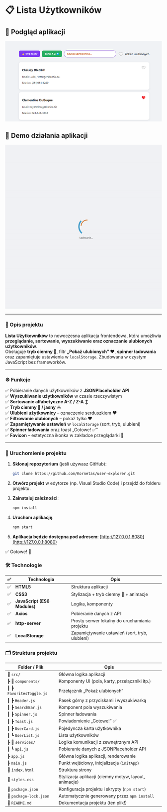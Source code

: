 # 📋 Lista Użytkowników

## 📸 Podgląd aplikacji

![Podgląd aplikacji](screenshot.png)

## 🎥 Demo działania aplikacji

![Podgląd działania](demo.gif)

---

### 📌 Opis projektu

**Lista Użytkowników** to nowoczesna aplikacja frontendowa, która umożliwia **przeglądanie, sortowanie, wyszukiwanie oraz oznaczanie ulubionych użytkowników**.  
Obsługuje **tryb ciemny 🌙**, filtr **„Pokaż ulubionych” ❤️**, **spinner ładowania** oraz zapamiętuje ustawienia w `localStorage`. Zbudowana w czystym JavaScript bez frameworków.

---

### ⚙️ Funkcje

✅ Pobieranie danych użytkowników z **JSONPlaceholder API**  
✅ **Wyszukiwanie użytkowników** w czasie rzeczywistym  
✅ **Sortowanie alfabetyczne A-Z / Z-A ↕️**  
✅ **Tryb ciemny 🌙 / jasny ☀️**  
✅ **Ulubieni użytkownicy** – oznaczenie serduszkiem ❤️  
✅ **Filtrowanie ulubionych** – pokaż tylko ❤️  
✅ **Zapamiętywanie ustawień** w `localStorage` (sort, tryb, ulubieni)  
✅ **Spinner ładowania** oraz toast „Gotowe! ✅”  
✅ **Favicon** – estetyczna ikonka w zakładce przeglądarki 👤

---

### 🚀 Uruchomienie projektu

1. **Sklonuj repozytorium** (jeśli używasz GitHub):

   ```bash
   git clone https://github.com/Kornetas/user-explorer.git
   ```

2. **Otwórz projekt** w edytorze (np. Visual Studio Code) i przejdź do folderu projektu.

3. **Zainstaluj zależności**:

   ```bash
   npm install
   ```

4. **Uruchom aplikację**:

   ```bash
   npm start
   ```

5. **Aplikacja będzie dostępna pod adresem**: [http://127.0.0.1:8080](http://127.0.0.1:8080)

✅ Gotowe! 🎉


### 🛠️ Technologie


| ✅ | Technologia                 | Opis                                                             |
|----|-----------------------------|------------------------------------------------------------------|
| ✅ | **HTML5**                   | Struktura aplikacji                                              |
| ✅ | **CSS3**                    | Stylizacja + tryb ciemny 🌙 + animacje                           |
| ✅ | **JavaScript (ES6 Modules)**| Logika, komponenty                                               |
| ✅ | **Axios**                   | Pobieranie danych z API                                          |
| ✅ | **http-server**             | Prosty serwer lokalny do uruchamiania projektu                   |
| ✅ | **LocalStorage**            | Zapamiętywanie ustawień (sort, tryb, ulubieni)                   |


### 🗂️ Struktura projektu


| Folder / Plik             | Opis                                                                 |
|---------------------------|----------------------------------------------------------------------|
| 📁 `src/`                 | Główna logika aplikacji                                              |
| ┣ 📁 `components/`        | Komponenty UI (pola, karty, przełączniki itp.)                       |
| ┃ ┣ `FavoritesToggle.js`  | Przełącznik „Pokaż ulubionych”                                       |
| ┃ ┣ `Header.js`           | Pasek górny z przyciskami i wyszukiwarką                             |
| ┃ ┣ `SearchBar.js`        | Komponent pola wyszukiwania                                          |
| ┃ ┣ `Spinner.js`          | Spinner ładowania                                                    |
| ┃ ┣ `Toast.js`            | Powiadomienie „Gotowe!” ✅                                           |
| ┃ ┣ `UserCard.js`         | Pojedyncza karta użytkownika                                         |
| ┃ ┗ `UserList.js`         | Lista użytkowników                                                   |
| ┣ 📁 `services/`          | Logika komunikacji z zewnętrznym API                                 |
| ┃ ┗ `api.js`              | Pobieranie danych z JSONPlaceholder API                              |
| ┣ `app.js`                | Główna logika aplikacji, renderowanie                                |
| ┣ `main.js`               | Punkt wejściowy, inicjalizacja (`initApp`)                           |
| 📄 `index.html`           | Struktura strony                                                     |
| 📄 `styles.css`           | Stylizacja aplikacji (ciemny motyw, layout, animacje)                |
| 📄 `package.json`         | Konfiguracja projektu i skrypty (`npm start`)                        |
| 📄 `package-lock.json`    | Automatycznie generowany przez `npm install`                         |
| 📄 `README.md`            | Dokumentacja projektu (ten plik!)                                   |
